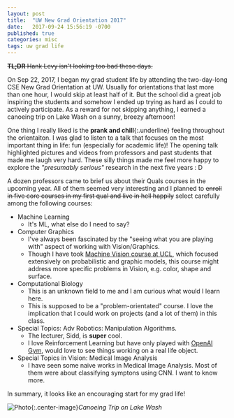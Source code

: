 ```yaml
---
layout: post
title:  "UW New Grad Orientation 2017"
date:   2017-09-24 15:56:19 -0700
published: true
categories: misc
tags: uw grad life
---
```


~~**TL;DR** Hank Levy isn't looking too bad these days.~~	

On Sep 22, 2017, I began my grad student life by attending the two-day-long CSE New Grad Orientation at UW. Usually for orientations that last more than one hour, I would skip at least half of it. But the school did a great job inspiring the students and somehow I ended up trying as hard as I could to actively participate. As a reward for not skipping anything, I earned a canoeing trip on Lake Wash on a sunny, breezy afternoon!

One thing I really liked is the **prank and chill**{:.underline} feeling throughout the orientaiton. I was glad to listen to a talk that focuses on the most important thing in life: fun (especially for academic life)! The opening talk highlighted pictures and videos from professors and past students that made me laugh very hard. These silly things made me feel more happy to explore the _"presumably serious"_ research in the next five years : D

A dozen professors came to brief us about their Quals courses in the upcoming year. All of them seemed very interesting and I planned to ~~enroll in five core courses in my first qual and live in hell happily~~ select carefully among the following courses:

- Machine Learning
  - It's ML, what else do I need to say?
- Computer Graphics
  - I've always been fascinated by the "seeing what you are playing with" aspect of working with Vision/Graphics. 
  - Though I have took [Machine Vision course at UCL](http://www.cs.ucl.ac.uk/current_students/syllabus_index_2016_2017/mscml/gi14_machine_vision/), which focused extensively on probabilistic and graphic models, this course might address more specific problems in Vision, e.g. color, shape and surface. 
- Computational Biology
  - This is an unknown field to me and I am curious what would I learn here. 
  - This is supposed to be a "problem-orientated" course. I love the implication that I could work on projects (and a lot of them) in this class.
- Special Topics: Adv Robotics: Manipulation Algorithms.
  - The lecturer, Sidd, is **super** cool. 
  - I love Reinforcement Learning but have only played with [OpenAI Gym](https://github.com/openai/gym), would love to see things working on a real life object. 
- Special Topics in Vision: Medical Image Analysis
  - I have seen some naive works in Medical Image Analysis. Most of them were about classifying symptons using CNN. I want to know more. 


In summary, it looks like an encouraging start for my grad life!

![Photo]({{site.url}}/{{site.baseurl}}/assets/20170924-canoe.jpg){:.center-image}*Canoeing Trip on Lake Wash*





